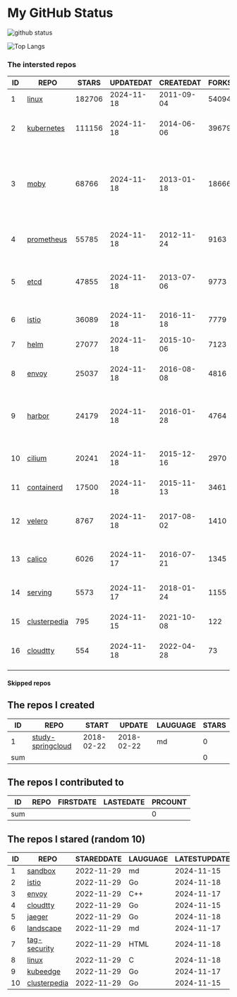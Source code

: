 # My GitHub Status

<img src="https://github-readme-stats-1.yihong0618.vercel.app/api?username=daoqingniu&show_icons=true&&&hide_title=true&count_private=true" alt="github status" />

![Top Langs](https://github-readme-stats-1.yihong0618.vercel.app/api/top-langs/?username=daoqingniu&layout=compact)

<!--START_SECTION:github_repos-->
### The intersted repos
| ID |                              REPO                               | STARS  | UPDATEDAT  | CREATEDAT  | FORKSCOUNT |                                                DESCRIPTIONS                                                |
|----|-----------------------------------------------------------------|--------|------------|------------|------------|------------------------------------------------------------------------------------------------------------|
|  1 | [linux](https://github.com/torvalds/linux)                      | 182706 | 2024-11-18 | 2011-09-04 |      54094 | Linux kernel source tree                                                                                   |
|  2 | [kubernetes](https://github.com/kubernetes/kubernetes)          | 111156 | 2024-11-18 | 2014-06-06 |      39679 | Production-Grade Container Scheduling and Management                                                       |
|  3 | [moby](https://github.com/moby/moby)                            |  68766 | 2024-11-18 | 2013-01-18 |      18666 | The Moby Project - a collaborative project for the container ecosystem to assemble container-based systems |
|  4 | [prometheus](https://github.com/prometheus/prometheus)          |  55785 | 2024-11-18 | 2012-11-24 |       9163 | The Prometheus monitoring system and time series database.                                                 |
|  5 | [etcd](https://github.com/etcd-io/etcd)                         |  47855 | 2024-11-18 | 2013-07-06 |       9773 | Distributed reliable key-value store for the most critical data of a distributed system                    |
|  6 | [istio](https://github.com/istio/istio)                         |  36089 | 2024-11-18 | 2016-11-18 |       7779 | Connect, secure, control, and observe services.                                                            |
|  7 | [helm](https://github.com/helm/helm)                            |  27077 | 2024-11-18 | 2015-10-06 |       7123 | The Kubernetes Package Manager                                                                             |
|  8 | [envoy](https://github.com/envoyproxy/envoy)                    |  25037 | 2024-11-18 | 2016-08-08 |       4816 | Cloud-native high-performance edge/middle/service proxy                                                    |
|  9 | [harbor](https://github.com/goharbor/harbor)                    |  24179 | 2024-11-18 | 2016-01-28 |       4764 | An open source trusted cloud native registry project that stores, signs, and scans content.                |
| 10 | [cilium](https://github.com/cilium/cilium)                      |  20241 | 2024-11-18 | 2015-12-16 |       2970 | eBPF-based Networking, Security, and Observability                                                         |
| 11 | [containerd](https://github.com/containerd/containerd)          |  17500 | 2024-11-18 | 2015-11-13 |       3461 | An open and reliable container runtime                                                                     |
| 12 | [velero](https://github.com/vmware-tanzu/velero)                |   8767 | 2024-11-18 | 2017-08-02 |       1410 | Backup and migrate Kubernetes applications and their persistent volumes                                    |
| 13 | [calico](https://github.com/projectcalico/calico)               |   6026 | 2024-11-17 | 2016-07-21 |       1345 | Cloud native networking and network security                                                               |
| 14 | [serving](https://github.com/knative/serving)                   |   5573 | 2024-11-17 | 2018-01-24 |       1155 | Kubernetes-based, scale-to-zero, request-driven compute                                                    |
| 15 | [clusterpedia](https://github.com/clusterpedia-io/clusterpedia) |    795 | 2024-11-15 | 2021-10-08 |        122 | The Encyclopedia of Kubernetes clusters                                                                    |
| 16 | [cloudtty](https://github.com/cloudtty/cloudtty)                |    554 | 2024-11-18 | 2022-04-28 |         73 | A Friendly Kubernetes CloudShell (Web Terminal) !                                                          |



#### Skipped repos
<!--END_SECTION:github_repos-->

<!--START_SECTION:my_github-->
## The repos I created
| ID  |                                 REPO                                 |   START    |   UPDATE   | LAUGUAGE | STARS |
|-----|----------------------------------------------------------------------|------------|------------|----------|-------|
|   1 | [study-springcloud](https://github.com/daoqingniu/study-springcloud) | 2018-02-22 | 2018-02-22 | md       |     0 |
| sum |                                                                      |            |            |          |     0 |

## The repos I contributed to
| ID  | REPO | FIRSTDATE | LASTEDATE | PRCOUNT |
|-----|------|-----------|-----------|---------|
| sum |      |           |           |       0 |

## The repos I stared (random 10)
| ID |                              REPO                               | STAREDDATE | LAUGUAGE | LATESTUPDATE |
|----|-----------------------------------------------------------------|------------|----------|--------------|
|  1 | [sandbox](https://github.com/cncf/sandbox)                      | 2022-11-29 | md       | 2024-11-15   |
|  2 | [istio](https://github.com/istio/istio)                         | 2022-11-29 | Go       | 2024-11-18   |
|  3 | [envoy](https://github.com/envoyproxy/envoy)                    | 2022-11-29 | C++      | 2024-11-17   |
|  4 | [cloudtty](https://github.com/cloudtty/cloudtty)                | 2022-11-29 | Go       | 2024-11-15   |
|  5 | [jaeger](https://github.com/jaegertracing/jaeger)               | 2022-11-29 | Go       | 2024-11-18   |
|  6 | [landscape](https://github.com/cncf/landscape)                  | 2022-11-29 | md       | 2024-11-17   |
|  7 | [tag-security](https://github.com/cncf/tag-security)            | 2022-11-29 | HTML     | 2024-11-18   |
|  8 | [linux](https://github.com/torvalds/linux)                      | 2022-11-29 | C        | 2024-11-18   |
|  9 | [kubeedge](https://github.com/kubeedge/kubeedge)                | 2022-11-29 | Go       | 2024-11-17   |
| 10 | [clusterpedia](https://github.com/clusterpedia-io/clusterpedia) | 2022-11-29 | Go       | 2024-11-15   |

<!--END_SECTION:my_github-->
